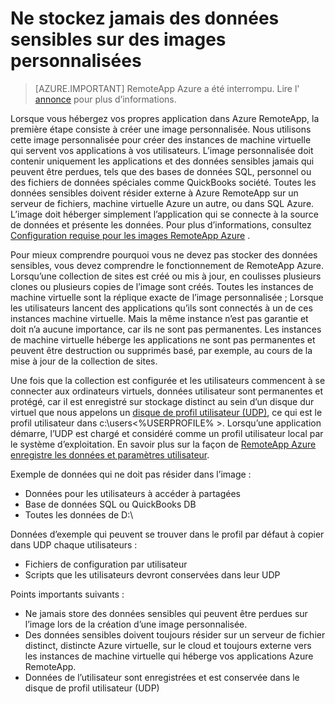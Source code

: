 
<properties
    pageTitle="Ne stockez jamais des données sensibles sur des images personnalisées pour Azure RemoteApp | Microsoft Azure"
    description="En savoir plus sur les instructions pour le stockage des données dans des images personnalisées dans Azure RemoteApp"
    services="remoteapp"
    documentationCenter=""
    authors="lizap"
    manager="mbaldwin" />

<tags
    ms.service="remoteapp"
    ms.workload="compute"
    ms.tgt_pltfrm="na"
    ms.devlang="na"
    ms.topic="article"
    ms.date="08/15/2016"
    ms.author="elizapo" />


# <a name="never-store-sensitive-data-on-custom-images"></a>Ne stockez jamais des données sensibles sur des images personnalisées

> [AZURE.IMPORTANT]
> RemoteApp Azure a été interrompu. Lire l' [annonce](https://go.microsoft.com/fwlink/?linkid=821148) pour plus d’informations.

Lorsque vous hébergez vos propres application dans Azure RemoteApp, la première étape consiste à créer une image personnalisée. Nous utilisons cette image personnalisée pour créer des instances de machine virtuelle qui servent vos applications à vos utilisateurs. L’image personnalisée doit contenir uniquement les applications et des données sensibles jamais qui peuvent être perdues, tels que des bases de données SQL, personnel ou des fichiers de données spéciales comme QuickBooks société. Toutes les données sensibles doivent résider externe à Azure RemoteApp sur un serveur de fichiers, machine virtuelle Azure un autre, ou dans SQL Azure. L’image doit héberger simplement l’application qui se connecte à la source de données et présente les données. Pour plus d’informations, consultez [Configuration requise pour les images RemoteApp Azure](remoteapp-imagereqs.md) . 

Pour mieux comprendre pourquoi vous ne devez pas stocker des données sensibles, vous devez comprendre le fonctionnement de RemoteApp Azure. Lorsqu’une collection de sites est créé ou mis à jour, en coulisses plusieurs clones ou plusieurs copies de l’image sont créés. Toutes les instances de machine virtuelle sont la réplique exacte de l’image personnalisée ; Lorsque les utilisateurs lancent des applications qu’ils sont connectés à un de ces instances machine virtuelle. Mais la même instance n’est pas garantie et doit n’a aucune importance, car ils ne sont pas permanentes. Les instances de machine virtuelle héberge les applications ne sont pas permanentes et peuvent être destruction ou supprimés basé, par exemple, au cours de la mise à jour de la collection de sites. 

Une fois que la collection est configurée et les utilisateurs commencent à se connecter aux ordinateurs virtuels, données utilisateur sont permanentes et protégé, car il est enregistré sur stockage distinct au sein d’un disque dur virtuel que nous appelons un [disque de profil utilisateur (UDP)](remoteapp-upd.md), ce qui est le profil utilisateur dans c:\users\<%USERPROFILE% >. Lorsqu’une application démarre, l’UDP est chargé et considéré comme un profil utilisateur local par le système d’exploitation. En savoir plus sur la façon de [RemoteApp Azure enregistre les données et paramètres utilisateur](remoteapp-upd.md).

Exemple de données qui ne doit pas résider dans l’image :

- Données pour les utilisateurs à accéder à partagées
- Base de données SQL ou QuickBooks DB
- Toutes les données de D:\

Données d’exemple qui peuvent se trouver dans le profil par défaut à copier dans UDP chaque utilisateurs :

- Fichiers de configuration par utilisateur
- Scripts que les utilisateurs devront conservées dans leur UDP

Points importants suivants :

- Ne jamais store des données sensibles qui peuvent être perdues sur l’image lors de la création d’une image personnalisée.
- Des données sensibles doivent toujours résider sur un serveur de fichier distinct, distincte Azure virtuelle, sur le cloud et toujours externe vers les instances de machine virtuelle qui héberge vos applications Azure RemoteApp. 
- Données de l’utilisateur sont enregistrées et est conservée dans le disque de profil utilisateur (UDP)


